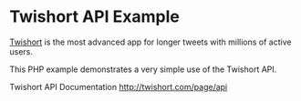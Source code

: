# Twishort API Example

[Twishort](https://twishort.com) is the most advanced app for longer tweets with millions of active users.

This PHP example demonstrates a very simple use of the Twishort API.

Twishort API Documentation http://twishort.com/page/api
